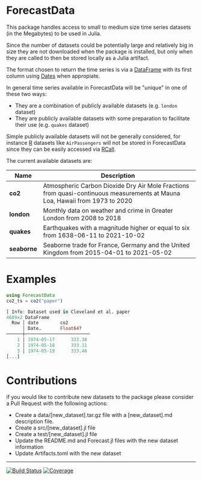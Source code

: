 # ForecastData

This package handles access to small to medium size time series datasets (in the Megabytes) to be used in Julia.

Since the number of datasets could be potentially large and relatively big in size they are not downloaded when the package is installed, but only when they are called to then be stored locally as a Julia artifact.

The format chosen to return the time series is via a [DataFrame](https://dataframes.juliadata.org/stable/) with its first column using [Dates](https://docs.julialang.org/en/v1/stdlib/Dates/) when appropiate.

In general time series available in ForecastData will be "unique" in one of these two ways:
- They are a combination of publicly available datasets (e.g. `london` dataset) 
- They are publicly available datasets with some preparation to facilitate their use (e.g. `quakes` dataset)
	
Simple publicly available datasets will not be generally considered, for instance [R](https://cran.r-project.org) datasets like  `AirPassengers` will not be stored in ForecastData since they can be easily accessed via [RCall](https://github.com/JuliaInterop/RCall.jl).

The current available datasets are:

| Name | Description |  
|---|---
|**co2** | Atmospheric Carbon Dioxide Dry Air Mole Fractions from quasi-continuous measurements at Mauna Loa, Hawaii from 1973 to 2020
|**london** | Monthly data on weather and crime in Greater London from 2008 to 2018
|**quakes** | Earthquakes with a magnitude higher or equal to six from 1638-06-11 to 2021-10-02
|**seaborne** | Seaborne trade for France, Germany and the United Kingdom from 2015-04-01 to 2021-05-02

# Examples

```julia
using ForecastData
co2_ts = co2("paper")

[ Info: Dataset used in Cleveland et al. paper
4609×2 DataFrame
  Row │ date        co2        
      │ Date…       Float64?   
──────┼────────────────────────
    1 │ 1974-05-17      333.38
    2 │ 1974-05-18      333.11
    3 │ 1974-05-19      333.46
[...]
```

# Contributions
if you would like to contribute new datasets to the package please consider a Pull Request with the following actions:

- Create a data/[new_dataset].tar.gz file with a [new_dataset].md description file.
- Create a src/[new_dataset].jl file
- Create a test/[new_dataset].jl file
- Update the README.md and Forecast.jl files with the new dataset information
- Update Artifacts.toml with the new dataset

---
[![Build Status](https://github.com/viraltux/ForecastData.jl/workflows/CI/badge.svg)](https://github.com/viraltux/ForecastData.jl/actions)
[![Coverage](https://codecov.io/gh/viraltux/ForecastData.jl/branch/master/graph/badge.svg)](https://codecov.io/gh/viraltux/ForecastData.jl)
